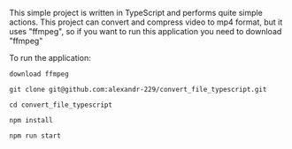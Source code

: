 This simple project is written in TypeScript and performs quite simple actions. This project can convert and compress video to mp4 format, but it uses "ffmpeg", so if you want to run this application you need to download "ffmpeg"

To run the application:

    download ffmpeg

    git clone git@github.com:alexandr-229/convert_file_typescript.git

    cd convert_file_typescript

    npm install

    npm run start

